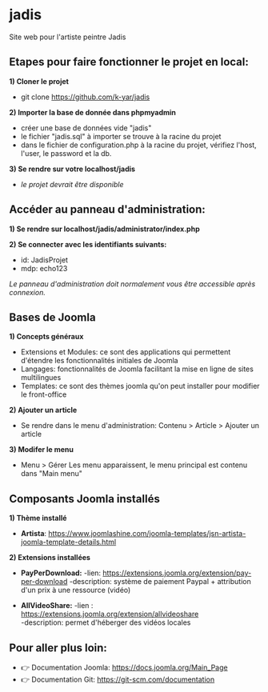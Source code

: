 ﻿# jadis
Site web pour l'artiste peintre Jadis

## Etapes pour faire fonctionner le projet en local:

**1) Cloner le projet**
- git clone https://github.com/k-yar/jadis

**2) Importer la base de donnée dans phpmyadmin**
- créer une base de données vide "jadis"
- le fichier "jadis.sql" à importer se trouve à la racine du projet
- dans le fichier de configuration.php à la racine du projet, vérifiez l'host, l'user, le password et la db. 

**3) Se rendre sur votre localhost/jadis**
- *le projet devrait être disponible*

## Accéder au panneau d'administration: 

**1) Se rendre sur  localhost/jadis/administrator/index.php**

**2) Se connecter avec les identifiants suivants:**
- id: JadisProjet
- mdp: echo123

*Le panneau d'administration doit normalement vous être accessible après connexion.*

## Bases de Joomla

**1) Concepts généraux**
- Extensions et Modules: ce sont des applications qui permettent d'étendre les fonctionnalités initiales de Joomla
- Langages: fonctionnalités de Joomla facilitant la mise en ligne de sites multilingues
- Templates: ce sont des thèmes joomla qu'on peut installer pour modifier le front-office

**2) Ajouter un article**
- Se rendre dans le menu d'administration:
  Contenu > Article > Ajouter un article

**3) Modifer le menu**
- Menu > Gérer
  Les menu apparaissent, le menu principal est contenu dans "Main menu"
  
## Composants Joomla installés

**1) Thème installé**
- **Artista**: https://www.joomlashine.com/joomla-templates/jsn-artista-joomla-template-details.html

**2) Extensions installées**
- **PayPerDownload:** 
-lien: https://extensions.joomla.org/extension/pay-per-download
-description: système de paiement Paypal + attribution d'un prix à une ressource (vidéo)

- **AllVideoShare:** 
-lien : https://extensions.joomla.org/extension/allvideoshare  
-description: permet d'héberger des vidéos locales


## Pour aller plus loin:

- :point_right: Documentation Joomla: https://docs.joomla.org/Main_Page
- :point_right: Documentation Git: https://git-scm.com/documentation

